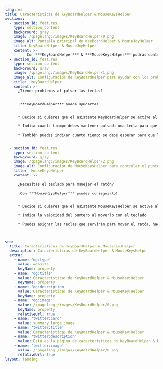 ```yaml
---
lang: es
title: Características de KeyBoardHelper & MouseKeysHelper
sections:
  - section_id: features
    type: section_content
    background: gray
    image: /:pagelang:/images/KeyBoardHelper/0.png
    image_alt: Pantalla principal de KeyBoardHelper & MouseJoyHelper
    title: KeyBoardHelper & MouseJoyHelper
    content: >-
          Con ***KeyBoardHelper*** & ***MouseKeysHelper*** podrás controlar las pulsaciones de las teclas, y mover el ratón con el teclado
  - section_id: features
    type: section_content
    background: gray
    image: /:pagelang:/images/KeyBoardHelper/1.png
    image_alt: Configuración de KeyBoardHelper para ayudar con los problemas de pulsación de las teclas
    title:  KeyBoardHelper
    content: >-
      ¿Tienes problemas al pulsar las teclas?


      ¡***KeyBoardHelper*** puede ayudarte!
    

      * Decide si quieres que el asistente KeyBoardHelper se active al arrancar MouseHelper

      * Indica cuanto tiempo debes mantener pulsada una tecla para que se dé por buena
      
      * También puedes indicar cuanto tiempo se debe esperar para que la tecla se de por repetida por primera vez


  - section_id: features
    type: section_content
    background: gray
    image: /:pagelang:/images/KeyBoardHelper/2.png
    image_alt: Configuración de MouseKeysHelper para controlar el puntero del ratón con el teclado
    title:  MouseKeysHelper
    content: >-
      
      ¿Necesitas el teclado para manejar el ratón?
      
      ¡Con ***MouseKeysHelper*** puedes conseguirlo!


      * Decide si quieres que el asistente MouseKeysHelper se active al arrancar MouseHelper
      
      * Indica la velocidad del puntero al moverlo con el teclado

      * Puedes asignar las teclas que servirán para mover el ratón, hacer clic izquierdo, derecho, etc...


      
seo:
  title: Características de KeyBoardHelper & MouseKeysHelper
  description: Características de KeyBoardHelper & MouseKeysHelper
  extra:
    - name: 'og:type'
      value: website
      keyName: property
    - name: 'og:title'
      value: Características de KeyBoardHelper & MouseKeysHelper
      keyName: property
    - name: 'og:description'
      value: Características de KeyBoardHelper & MouseKeysHelper
      keyName: property
    - name: 'og:image'
      value: /:pagelang:/images/KeyBoardHelper/0.png
      keyName: property
      relativeUrl: true
    - name: 'twitter:card'
      value: summary_large_image
    - name: 'twitter:title'
      value: Características de KeyBoardHelper & MouseKeysHelper
    - name: 'twitter:description'
      value: Esta es la página de características de KeyBoardHelper & MouseKeysHelper
    - name: 'twitter:image'
      value: /:pagelang:/images/KeyBoardHelper/0.png
      relativeUrl: true
layout: landing
---
```

